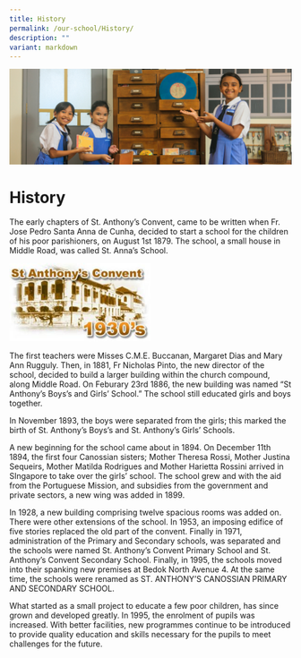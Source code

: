 ```yaml
---
title: History
permalink: /our-school/History/
description: ""
variant: markdown
---
```

![](/images/Web_banners/webbanner2024_2.jpg)

History
=======

The early chapters of St. Anthony’s Convent, came to be written when Fr. Jose Pedro Santa Anna de Cunha, decided to start a school for the children of his poor parishioners, on August 1st 1879. The school, a small house in Middle Road, was called St. Anna’s School.

<img src="/images/History.jpeg" style="width:50%">


The first teachers were Misses C.M.E. Buccanan, Margaret Dias and Mary Ann Rugguly. Then, in 1881, Fr Nicholas Pinto, the new director of the school, decided to build a larger building within the church compound, along Middle Road. On Feburary 23rd 1886, the new building was named “St Anthony’s Boys’s and Girls’ School.” The school still educated girls and boys together.

In November 1893, the boys were separated from the girls; this marked the birth of St. Anthony’s Boys’s and St. Anthony’s Girls’ Schools.

A new beginning for the school came about in 1894. On December 11th 1894, the first four Canossian sisters; Mother Theresa Rossi, Mother Justina Sequeirs, Mother Matilda Rodrigues and Mother Harietta Rossini arrived in SIngapore to take over the girls’ school. The school grew and with the aid from the Portuguese Mission, and subsidies from the government and private sectors, a new wing was added in 1899.

In 1928, a new building comprising twelve spacious rooms was added on. There were other extensions of the school. In 1953, an imposing edifice of five stories replaced the old part of the convent. Finally in 1971, administration of the Primary and Secondary schools, was separated and the schools were named St. Anthony’s Convent Primary School and St. Anthony’s Convent Secondary School. Finally, in 1995, the schools moved into their spanking new premises at Bedok North Avenue 4. At the same time, the schools were renamed as ST. ANTHONY’S CANOSSIAN PRIMARY AND SECONDARY SCHOOL.

What started as a small project to educate a few poor children, has since grown and developed greatly. In 1995, the enrolment of pupils was increased. With better facilities, new programmes continue to be introduced to provide quality education and skills necessary for the pupils to meet challenges for the future.